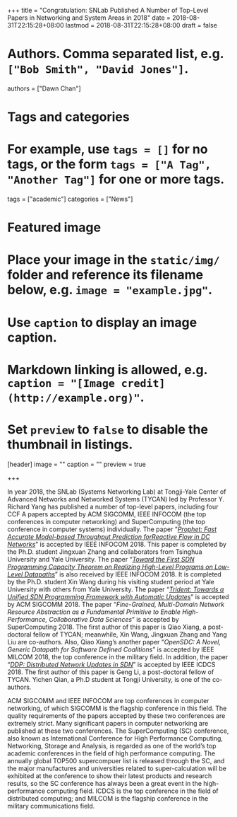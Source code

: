 +++
title = "Congratulation: SNLab Published A Number of Top-Level Papers in Networking and System Areas in 2018"
date = 2018-08-31T22:15:28+08:00
lastmod = 2018-08-31T22:15:28+08:00
draft = false

# Authors. Comma separated list, e.g. `["Bob Smith", "David Jones"]`.
authors = ["Dawn Chan"]

# Tags and categories
# For example, use `tags = []` for no tags, or the form `tags = ["A Tag", "Another Tag"]` for one or more tags.
tags = ["academic"]
categories = ["News"]

# Featured image
# Place your image in the `static/img/` folder and reference its filename below, e.g. `image = "example.jpg"`.
# Use `caption` to display an image caption.
#   Markdown linking is allowed, e.g. `caption = "[Image credit](http://example.org)"`.
# Set `preview` to `false` to disable the thumbnail in listings.
[header]
image = ""
caption = ""
preview = true

+++

In year 2018, the SNLab (Systems Networking Lab) at Tongji-Yale Center of
Advanced Networks and Networked Systems (TYCAN) led by Professor Y. Richard Yang
has published a number of top-level papers, including four CCF A papers accepted
by ACM SIGCOMM, IEEE INFOCOM (the top conferences in computer networking) and
SuperComputing (the top conference in computer systems) individually. The paper
"[*Prophet: Fast Accurate Model-based Throughput Prediction forReactive Flow in
DC Networks*](/publication/prophet-infocom18)” is accepted by IEEE INFOCOM 2018.
This paper is completed by the Ph.D. student Jingxuan Zhang and collaborators
from Tsinghua University and Yale University. The paper “[*Toward the First SDN
Programming Capacity Theorem on Realizing High-Level Programs on Low-Level
Datapaths*](/publication/capacity-theorem-infocom18)” is also received by IEEE
INFOCOM 2018. It is completed by the Ph.D. student Xin Wang during his visiting
student period at Yale University with others from Yale University. The paper
“[*Trident: Towards a Unified SDN Programming Framework with Automatic
Updates*](/publication/trident-sigcomm18)” is accepted by ACM SIGCOMM 2018. The
paper “*Fine-Grained, Multi-Domain Network Resource Abstraction as a Fundamental
Primitive to Enable High-Performance, Collaborative Data Sciences*” is accepted
by SuperComputing 2018. The first author of this paper is Qiao Xiang, a
post-doctoral fellow of TYCAN; meanwhile, Xin Wang, Jingxuan Zhang and Yang Liu
are co-authors. Also, Qiao Xiang’s another paper “*OpenSDC: A Novel, Generic
Datapath for Software Defined Coalitions*” is accepted by IEEE MILCOM 2018, the
top conference in the military field. In addition, the paper “[*DDP: Distributed
Network Updates in SDN*](/publication/ddp-icdcs18)” is accepted by IEEE
ICDCS 2018. The first author of this paper is Geng Li, a post-doctoral fellow of
TYCAN. Yichen Qian, a Ph.D student at Tongji University, is one of the
co-authors.

ACM SIGCOMM and IEEE INFOCOM are top conferences in computer networking, of
which SIGCOMM is the flagship conference in this field. The quality requirements
of the papers accepted by these two conferences are extremely strict. Many
significant papers in computer networking are published at these two
conferences. The SuperComputing (SC) conference, also known as International
Conference for High Performance Computing, Networking, Storage and Analysis, is
regarded as one of the world’s top academic conferences in the field of high
performance computing. The annually global TOP500 supercompuer list is released
through the SC, and the major manufactures and universities related to
super-calculation will be exhibited at the conference to show their latest
products and research results, so the SC conference has always been a great
event in the high-performance computing field. ICDCS is the top conference in
the field of distributed computing; and MILCOM is the flagship conference in the
military communications field.
